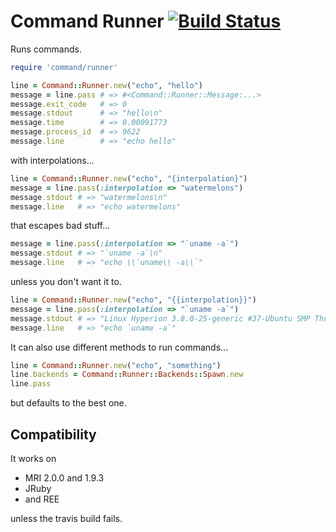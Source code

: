 # Command Runner [![Build Status](https://travis-ci.org/redjazz96/command-runner.png?branch=master)](https://travis-ci.org/redjazz96/command-runner)
Runs commands.

```Ruby
require 'command/runner'

line = Command::Runner.new("echo", "hello")
message = line.pass # => #<Command::Runner::Message:...>
message.exit_code   # => 0
message.stdout      # => "hello\n"
message.time        # => 0.00091773
message.process_id  # => 9622
message.line        # => "echo hello"
```

with interpolations...

```Ruby
line = Command::Runner.new("echo", "{interpolation}")
message = line.pass(:interpolation => "watermelons")
message.stdout # => "watermelons\n"
message.line   # => "echo watermelons"
```

that escapes bad stuff...

```Ruby
message = line.pass(:interpolation => "`uname -a`")
message.stdout # => "`uname -a`\n"
message.line   # => "echo \\`uname\\ -a\\`"
```

unless you don't want it to.

```Ruby
line = Command::Runner.new("echo", "{{interpolation}}")
message = line.pass(:interpolation => "`uname -a`")
message.stdout # => "Linux Hyperion 3.8.0-25-generic #37-Ubuntu SMP Thu Jun 6 20:47:07 UTC 2013 x86_64 x86_64 x86_64 GNU/Linux\n"
message.line   # => "echo `uname -a`"
```

It can also use different methods to run commands...

```Ruby
line = Command::Runner.new("echo", "something")
line.backends = Command::Runner::Backends::Spawn.new
line.pass
```

but defaults to the best one.

## Compatibility
It works on

- MRI 2.0.0 and 1.9.3
- JRuby
- and REE

unless the travis build fails.
